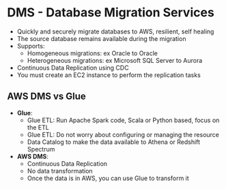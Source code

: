 # DMS - Database Migration Services

* Quickly and securely migrate databases to AWS, resilient, self healing
* The source database remains available during the migration
* Supports:
    - Homogeneous migrations: ex Oracle to Oracle
    - Heterogeneous migrations: ex Microsoft SQL Server to Aurora
* Continuous Data Replication using CDC
* You must create an EC2 instance to perform the replication tasks

## AWS DMS vs Glue

* **Glue**:
    - Glue ETL: Run Apache Spark code, Scala or Python based, focus on the ETL
    - Glue ETL: Do not worry about configuring or managing the resource
    - Data Catalog to make the data available to Athena or Redshift Spectrum
* **AWS DMS**:
    * Continuous Data Replication
    * No data transformation
    * Once the data is in AWS, you can use Glue to transform it
    